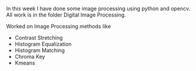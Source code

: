In this week I have done some image processing using python and opencv.
All work is in the folder Digital Image Processing.

Worked on Image Processing methods like
 - Contrast Stretching
 - Histogram Equalization
 - Histogram Matching
 - Chroma Key
 - Kmeans
